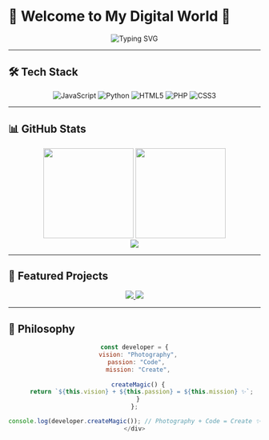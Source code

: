 # 🌸 Welcome to My Digital World 🌸

<div align="center">
  <img src="https://readme-typing-svg.demolab.com?font=Fira+Code&pause=1000&color=F75C7E&size=22&center=true&vCenter=true&width=435&lines=Hello+World!+I'm+Nian+Hoihan;📸+Photographer+%7C+💻+Developer;✨+Creating+digital+magic" alt="Typing SVG" />
</div>

---

## 🛠️ Tech Stack

<div align="center">
  
![JavaScript](https://img.shields.io/badge/JavaScript-F7DF1E?style=for-the-badge&logo=javascript&logoColor=black)
![Python](https://img.shields.io/badge/Python-3776AB?style=for-the-badge&logo=python&logoColor=white)
![HTML5](https://img.shields.io/badge/HTML5-E34F26?style=for-the-badge&logo=html5&logoColor=white)
![PHP](https://img.shields.io/badge/PHP-777BB4?style=for-the-badge&logo=php&logoColor=white)
![CSS3](https://img.shields.io/badge/CSS3-1572B6?style=for-the-badge&logo=css3&logoColor=white)

</div>

---

## 📊 GitHub Stats

<div align="center">
  <img height="180em" src="https://github-readme-stats.vercel.app/api?username=marvinli001&show_icons=true&theme=dracula&title_color=ff69b4&icon_color=ff69b4&text_color=9f9f9f&bg_color=0d1117" />
  <img height="180em" src="https://github-readme-stats.vercel.app/api/top-langs/?username=marvinli001&layout=compact&theme=dracula&title_color=ff69b4&text_color=9f9f9f&bg_color=0d1117" />
</div>

<div align="center">
  <img src="https://github-readme-streak-stats.herokuapp.com/?user=marvinli001&theme=dracula&stroke=ff69b4&background=0d1117" />
</div>

---

## 🌟 Featured Projects

<div align="center">
  <a href="https://github.com/marvinli001/pose-gallery">
    <img src="https://github-readme-stats.vercel.app/api/pin/?username=marvinli001&repo=pose-gallery&theme=dracula&title_color=ff69b4&text_color=9f9f9f&bg_color=0d1117" />
  </a>
  <a href="https://github.com/marvinli001/frpc-gui-client">
    <img src="https://github-readme-stats.vercel.app/api/pin/?username=marvinli001&repo=frpc-gui-client&theme=dracula&title_color=ff69b4&text_color=9f9f9f&bg_color=0d1117" />
  </a>
</div>

---

## 🎯 Philosophy

<div align="center">

```javascript
const developer = {
  vision: "Photography",
  passion: "Code", 
  mission: "Create",
  
  createMagic() {
    return `${this.vision} + ${this.passion} = ${this.mission} ✨`;
  }
};

console.log(developer.createMagic()); // Photography + Code = Create ✨
</div>
